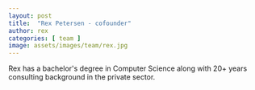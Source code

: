 ```yaml
---
layout: post
title:  "Rex Petersen - cofounder"
author: rex
categories: [ team ]
image: assets/images/team/rex.jpg
---
```

Rex has a bachelor's degree in Computer Science along with 20+ years consulting background in the private sector.